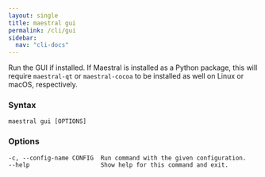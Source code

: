 ```yaml
---
layout: single
title: maestral gui
permalink: /cli/gui
sidebar:
  nav: "cli-docs"
---
```


Run the GUI if installed. If Maestral is installed as a Python package, this will require
`maestral-qt` or `maestral-cocoa` to be installed as well on Linux or macOS, respectively.

### Syntax

```
maestral gui [OPTIONS]
```

### Options

```
-c, --config-name CONFIG  Run command with the given configuration.
--help                    Show help for this command and exit.
```
